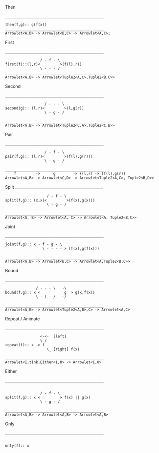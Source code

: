 

Then

    _____________________________________________

    then(f,g):: g(f(x))
    _____________________________________________
    Arrowlet<A,B> -> Arrowlet<B,C> -> Arrowlet<A,C>;

First

    _____________________________________________

                    / - f - \
    first(f)::(l,r)<         >(f(l),r))
                    \ - - - /
    _____________________________________________
    Arrowlet<A,B> -> Arrowlet<Tuple2<A,C>,Tuple2<B,C>>

Second

    _____________________________________________

                      / - - - \          
    second(g):: (l,r)<         >(l,g(r))
                      \ - g - /

    _____________________________________________
    Arrowlet<A,B> -> Arrowlet<Tuple2<C,A>,Tuple2<C,B>>

Pair

    _____________________________________________

                      / - f - \
    pair(f,g):: (l,r)<         >(f(l),g(r)))
                      \ - g - /

    _____________________________________________
        f         ->      g        -> ((l,r) -> (f(l),g(r))
    Arrowlet<A,B> -> Arrowlet<C,D> -> Arrowlet<Tuple2<A,C>, Tuple2<B,D>>

Split
    _____________________________________________

                       / - f - \
    split(f,g):: (x,x)<         >(f(x),g(x)))
                       \ - g - /

    _____________________________________________
    Arrowlet<A, B> -> Arrowlet<A, C> -> Arrowlet<A, Tuple2<B,C>>

Joint

    _____________________________________________

    joint(f,g):: x - f - g - \   
                     \ - - - - > (f(x),g(f(x)))

    _____________________________________________
    Arrowlet<A,B> -> Arrowlet<B,C> -> Arrowlet<A,Tuple2<B,C>>

Bound

    _____________________________________________

                  / - - - \   -\
    bound(f,g):: x <           g  > g(x,f(x))
                  \ - f - /   -/

    _____________________________________________
    Arrowlet<A,B> -> Arrowlet<Tuple2<A,B>,C> -> Arrowlet<A,C>

Repeat / Animate

    _____________________________________________

                    <-<-  [left]
                    \ /
    repeat(f):: x -> f     
                       \_ [right] f(x)

    _____________________________________________
    Arrowlet<I,tink.Either<I,O> -> Arrowlet<I,O>

Either

    _____________________________________________


                    / - f - \
    split(f,g):: x <         > f(x) || g(x)
                    \ - g - /

    _____________________________________________
    Arrowlet<A,B> -> Arrowlet<A,B> -> Arrowlet<A,B>

    
Only

    _____________________________________________


    only(f):: x